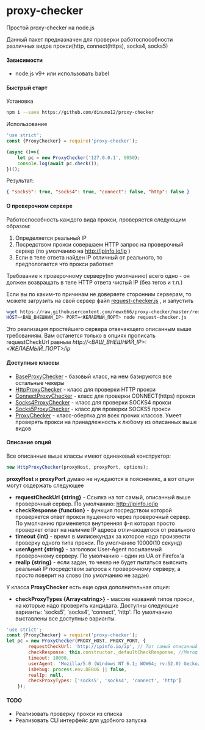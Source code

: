 # proxy-checker
Простой proxy-checker на node.js

Данный пакет предназначен для проверки работоспособности различных видов прокси(http, connect(https), socks4, socks5)

#### Зависимости
* node.js v9+ или использовать babel

#### Быстрый старт

Установка
```bash
npm i --save https://github.com/dinumo12/proxy-checker
```

Использование
```js
'use strict';
const {ProxyChecker} = require('proxy-checker');

(async ()=>{
	let pc = new ProxyChecker('127.0.0.1', 9050);
	console.log(await pc.check());
})();
```
Результат:
```json
{ "socks5": true, "socks4": true, "connect": false, "http": false }
```

#### О проверочном сервере

Работоспособность каждого вида прокси, проверяется следующим образом:

1) Определяется реальный IP
2) Посредством прокси совершаем HTTP запрос на проверочный сервер (по умолчанию на http://ipinfo.io/ip )
3) Если в теле ответа найден IP отличный от реального, то предпологается что прокси работает

Требование к проверочному серверу(по умолчанию) всего одно - он должен возвращать в теле HTTP ответа чистый IP 
(без тегов и т.п.)

Если вы по каким-то причинам не доверяете сторонним серверам, то можете загрузить на свой сервер 
файл [request-checker.js](https://raw.githubusercontent.com/newx666/proxy-checker/master/request-checker.js) , и запустить
```bash
wget https://raw.githubusercontent.com/newx666/proxy-checker/master/request-checker.js
HOST=<ВАШ_ВНЕШНИЙ_IP> PORT=<ЖЕЛАЕМЫЙ_ПОРТ> node request-checker.js
```

Это реализация простейшего сервера отвечающего описанным выше требованиям. Вам останется только в опциях прописать 
requestCheckUrl равным _http://<ВАШ_ВНЕШНИЙ_IP>:<ЖЕЛАЕМЫЙ_ПОРТ>/ip_

#### Доступные классы

* [BaseProxyChecker](https://github.com/newx666/proxy-checker/blob/master/lib/BaseProxyChecker.js) - базовый класс, 
на нем базируются все остальные чекеры
* [HttpProxyChecker](https://github.com/newx666/proxy-checker/blob/master/lib/HttpProxyChecker.js) - класс для проверки HTTP прокси 
* [ConnectProxyChecker](https://github.com/newx666/proxy-checker/blob/master/lib/ConnectProxyChecker.js) - класс для проверки CONNECT(https) прокси 
* [Socks4ProxyChecker](https://github.com/newx666/proxy-checker/blob/master/lib/Socks4ProxyChecker.js) - класс для проверки SOCKS4 прокси 
* [Socks5ProxyChecker](https://github.com/newx666/proxy-checker/blob/master/lib/Socks5ProxyChecker.js) - класс для проверки SOCKS5 прокси 
* [ProxyChecker](https://github.com/newx666/proxy-checker/blob/master/lib/ProxyChecker.js) - класс-обертка для всех прочих классов. Умеет 
проверять прокси на принадлежность к любому из описанных выше видов 

#### Описание опций

Все описанные выше классы имеют одинаковый конструктор:

```js
new HttpProxyChecker(proxyHost, proxyPort, options);
```

**proxyHost** и **proxyPort** думаю не нуждаются в пояснениях, а вот опции могут содержать следующее

* **requestCheckUrl {string}** - Ссылка на тот самый, описанный выше проверочный сервер. По умолчанию: http://ipinfo.io/ip
* **checkResponse {function}** - функция посредством которой проверяется ответ прокси пущенного через проверочный сервер. По умолчанию 
применяется внутренняя ф-я которая просто проверяет ответ на наличие IP адреса отличающегося от реального
*  **timeout {int}** - время в милисекундах за которое надо произвести проверку одного типа прокси. По умолчанию 10000(10 секунд)
*  **userAgent {string}** - заголовок User-Agent посылаемый проверочному серверу. По умолчанию - один из UA от Firefox'a
*  **realIp {string}** - если задан, то чекер не будет пытаться выяснить реальный IP посредством запроса к проверочному серверу, 
а просто поверит на слово (по умолчанию не задан)

У класса **ProxyChecker** есть еще одна дополнительная опция:

* **checkProxyTypes {Array\<string\>}** - массив названий типов прокси, на которые надо проверить кандидата. Доступны следующие 
варианты: 'socks5', 'socks4', 'connect', 'http'. По умолчанию выставлены все доступные варианты.


```js
'use strict';
const {ProxyChecker} = require('proxy-checker');
let pc = new ProxyChecker(PROXY_HOST, PROXY_PORT, {
        requestCheckUrl: 'http://ipinfo.io/ip', // Тот самый описанный выше проверочный сервер
        checkResponse: this.constructor._defaultCheckResponse, //Метод проверяющий
        timeout: 10000,
        userAgent: 'Mozilla/5.0 (Windows NT 6.1; WOW64; rv:52.0) Gecko/20100101 Firefox/52.0',
        isDebug: process.env.DEBUG || false,
        realIp: null,
        checkProxyTypes: ['socks5', 'socks4', 'connect', 'http']
	});
```


#### TODO

* Реализовать проверку прокси из списка
* Реализовать CLI интерфейс для удобного запуска
